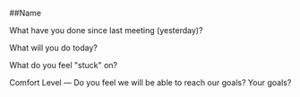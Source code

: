 ##Name

What have you done since last meeting (yesterday)?

What will you do today?

What do you feel "stuck" on?

Comfort Level — Do you feel we will be able to reach our goals? Your goals?
